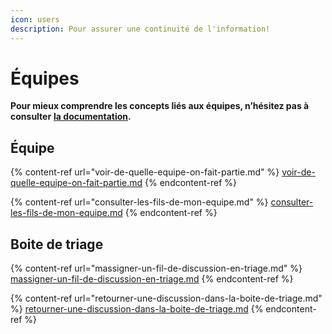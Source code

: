 ```yaml
---
icon: users
description: Pour assurer une continuité de l'information!
---
```


# Équipes

**Pour mieux comprendre les concepts liés aux équipes, n’hésitez pas à consulter** [**la documentation**](https://support.braver.net/pour-les-professionnels/equipes)**.**

## Équipe

{% content-ref url="voir-de-quelle-equipe-on-fait-partie.md" %}
[voir-de-quelle-equipe-on-fait-partie.md](voir-de-quelle-equipe-on-fait-partie.md)
{% endcontent-ref %}

{% content-ref url="consulter-les-fils-de-mon-equipe.md" %}
[consulter-les-fils-de-mon-equipe.md](consulter-les-fils-de-mon-equipe.md)
{% endcontent-ref %}

## Boite de triage

{% content-ref url="massigner-un-fil-de-discussion-en-triage.md" %}
[massigner-un-fil-de-discussion-en-triage.md](massigner-un-fil-de-discussion-en-triage.md)
{% endcontent-ref %}

{% content-ref url="retourner-une-discussion-dans-la-boite-de-triage.md" %}
[retourner-une-discussion-dans-la-boite-de-triage.md](retourner-une-discussion-dans-la-boite-de-triage.md)
{% endcontent-ref %}

